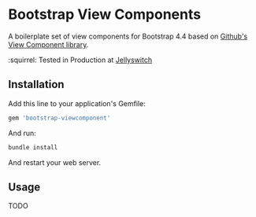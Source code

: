 # Bootstrap View Components

A boilerplate set of view components for Bootstrap 4.4 based on [Github's View Component library](https://github.com/github/actionview-component).

:squirrel: Tested in Production at [Jellyswitch](https://www.jellyswitch.com)

## Installation

Add this line to your application's Gemfile:

```ruby
gem 'bootstrap-viewcomponent'
```

And run:

```sh
bundle install
```

And restart your web server.

## Usage

TODO